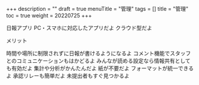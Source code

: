 +++
description = ""
draft = true
menuTitle = "管理"
tags = []
title = "管理"
toc = true
weight = 20220725
+++

日報アプリ
PC・スマホに対応したアプリだよ
クラウド型だよ

メリット

時間や場所に制限されずに日報が書けるようになるよ
コメント機能でスタッフとのコミュニケーションもはかどるよ
みんなが読める設定なら情報共有としても有効だよ
集計や分析がかんたんだよ
紙が不要だよ
フォーマットが統一できるよ
承認リレーも簡単だよ
未提出者もすぐ見つかるよ


